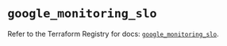 # `google_monitoring_slo`

Refer to the Terraform Registry for docs: [`google_monitoring_slo`](https://registry.terraform.io/providers/hashicorp/google-beta/6.14.1/docs/resources/google_monitoring_slo).
